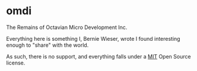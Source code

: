 # omdi
The Remains of Octavian Micro Development Inc.

Everything here is something I, Bernie Wieser, wrote I found interesting enough to "share" with the world.

As such, there is no support, and everything falls under a [MIT](https://opensource.org/licenses/MIT) Open Source license.

